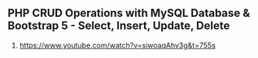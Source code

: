## PHP CRUD Operations with MySQL Database & Bootstrap 5 - Select, Insert, Update, Delete

1. <https://www.youtube.com/watch?v=siwoaqAhv3g&t=755s>
